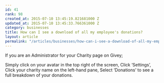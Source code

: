 ```yaml
---
id: 41
rank: 98
created_at: 2015-07-10 13:45:19.821681000 Z
updated_at: 2015-07-10 13:45:33.766361000 Z
category: businesses
title: How can I see a download of all my employee's donations?
layout: article
permalink: "/articles/businesses/how-can-i-see-a-download-of-all-my-employees-donations/"
---
```

If you are an Administrator for your Charity page on Givey;

Simply click on your avatar in the top right of the screen,
Click ‘Settings’,
Click your charity name on the left-hand pane,
Select ‘Donations’ to see a full breakdown of your donations.